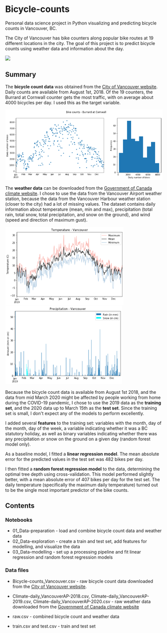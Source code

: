 # Bicycle-counts
Personal data science project in Python visualizing and predicting bicycle counts in Vancouver, BC.

The City of Vancouver has bike counters along popular bike routes at 19 different locations in the city. The goal of this project is to predict bicycle counts using weather data and information about the day. 

<img src="https://payload.cargocollective.com/1/2/77118/4991800/2013-02-16%2017.39.02_o.jpg" width="600">

## Summary

The **bicycle count data** was obtained from the [City of Vancouver website](https://vancouver.ca/streets-transportation/how-we-collect-bike-volumes.aspx). Daily counts are available from August 1st, 2018. Of the 19 counters, the Burrard at Cornwall counter gets the most traffic, with on average about 4000 bicycles per day. I used this as the target variable.

<img src="/Bike-counts_2019_Burrard-at-Cornwall.png" width="600">

The **weather data** can be downloaded from the [Government of Canada climate website](https://climate.weather.gc.ca/historical_data/search_historic_data_e.html). I chose to use the data from the Vancouver Airport weather station, because the data from the Vancouver Harbour weather station (closer to the city) had a lot of missing values. The dataset contains daily information about temperature (mean, min and max), precipitation (total rain, total snow, total precipitation, and snow on the ground), and wind (speed and direction of maximum gust). 

<img src="/Temperature_2019.png" width="380"> <img src="/Precipitation_2019.png" width="375">

Because the bicycle count data is available from August 1st 2018, and the data from mid March 2020 might be affected by people working from home during the COVID-19 pandemic, I chose to use the 2019 data as the **training set**, and the 2020 data up to March 15th as the **test set**. Since the training set is small, I don't expect any of the models to perform excellently.

I added several **features** to the training set: variables with the month, day of the month, day of the week,  a variable indicating whether it was a BC statutory holiday, as well as binary variables indicating whether there was any precipitation or snow on the ground on a given day (random forest model only). 

As a baseline model, I fitted a **linear regression model**. The mean absolute error for the predicted values in the test set was 482 bikes per day. 

I then fitted a **random forest regression model** to the data, determining the optimal tree depth using cross-validation. This model performed slightly better, with a mean absolute error of 407 bikes per day for the test set. The daily temperature (specifically the maximum daily temperature) turned out to be the single most important predictor of the bike counts.


## Contents

### Notebooks

* 01_Data-preparation - load and combine bicycle count data and weather data
* 02_Data-exploration - create a train and test set, add features for modelling, and visualize the data
* 03_Data-modelling - set up a processing pipeline and fit linear regression and random forest regression models

### Data files

* Bicycle-counts_Vancouver.csv - raw bicycle count data downloaded from the [City of Vancouver website](https://vancouver.ca/streets-transportation/how-we-collect-bike-volumes.aspx). 

* Climate-daily_VancouverAP-2018.csv, Climate-daily_VancouverAP-2019.csv, Climate-daily_VancouverAP-2020.csv - raw weather data downloaded from the [Government of Canada climate website](https://climate.weather.gc.ca/historical_data/search_historic_data_e.html)

* raw.csv - combined bicycle count and weather data

* train.csv and test.csv - train and test set
